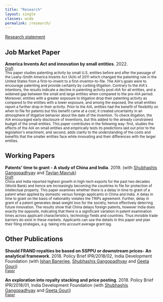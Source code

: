```yaml
---
title: "Research"
layout: single
classes: wide
permalink: /research/
---
```


[Research statement](https://satyaki4.github.io/files/research_statement.pdf)

## Job Market Paper

**America Invents Act and innovation by small entities**. 2022.
<br/><small>[Draft](https://satyaki4.github.io/files/JMP_satyaki.pdf)</small><br>
<small>
This paper studies patenting activity by small U.S. entities before and after the passage of the Leahy-Smith America Invents Act (AIA) of 2011 which changed the patenting rule in the United States from a first-to-invent to a first-inventor-to-file. The AIA's goals were to encourage patenting and provide certainty by curbing litigation. Contrary to the AIA's intentions, the results indicate a decline in patenting activity post-AIA for all entities, and a widened gap between the small and large entities when compared to the pre-AIA period. Moreover, entities with a greater exposure to litigation drop their patenting activity as compared to the entities with a lower exposure, and among the exposed, the small entities report a further drop in their activity. Prior to the AIA, entities had the benefit of flexibility on when to file for patents but this benefit came at a cost; it created uncertainty in an atmosphere of litigative behavior about the date of the invention. To check litigation, the AIA encouraged early disclosure of inventions, but this added to the already constrained budget of the small entities. This paper contributes in the following way: first, studies the effects of the AIA on small entities and empirically tests its predictions laid out prior to the legislation's enactment, and second, adds clarity to the understanding of the costs and benefits that the smaller entities face while innovating and their differences with the larger entities.
</small>

## Working Papers

**Patents' time to grant - A study of China and India**. 2019.
(with [Shubhashis Gangopadhyay](https://www.idfresearch.org/team) and [Taylan Mavruk](https://www.gu.se/en/about/find-staff/taylanmavruk))
<br/><small>[Draft](https://papers.ssrn.com/sol3/papers.cfm?abstract_id=3403293)</small><br>
<small>
China and India reported highest growth in high-tech exports for the past two decades (World Bank) and hence are increasingly becoming the countries to file for protection of intellectual property. This paper examines whether there is a delay in time to grant of a patent when applied by domestic versus foreign applicants in China and India. A delay in time to grant on the basis of nationality violates the TRIPs agreement. Further, delay in grant of a patent generates dead-weight loss for the society, hence effectively deterring future innovation. The results show that China delays foreign patents, however India does exactly the opposite, indicating that there is a significant variation in patent examination times across applicant characteristics, technology fields and countries. Thus invisible trade barriers do exist in these markets. Applicants can use the details in this paper and plan their filing strategies, e.g. taking into account average grant lag.
</small>

## Other Publications

**Should FRAND royalties be based on SSPPU or downstream prices- An analytical framework**. 2018. Policy Brief IPR/2018/02, India Development Foundation
(with [Ishan Banerjee](https://twitter.com/ishanbanerjee?lang=en), [Shubhashis Gangopadhyay](https://www.idfresearch.org/team) and [Geeta Gouri](https://www.idfresearch.org/team))
<br/><small>[Paper](https://idfresearch.org/uploads/academic_papers/1628177104_Should%20FRAND%20royalties%20be%20based%20on%20SSPPU%20or%20downstream%20prices.pdf)</small><br>

**An exploration into royalty stacking and price posting**. 2018. Policy Brief IPR/2018/01, India Development Foundation
(with [Shubhashis Gangopadhyay](https://www.idfresearch.org/team) and [Geeta Gouri](https://www.idfresearch.org/team))
<br/><small>[Paper](https://idfresearch.org/uploads/academic_papers/1628176956_An%20Exploration%20into%20Royalty%20Stacking%20and%20Price%20Posting.pdf)</small><br>

